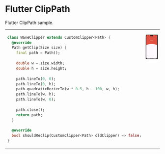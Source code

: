 # Flutter ClipPath

Flutter ClipPath sample.

<table width="100%">
<tr><td valign="top">

```dart
class WaveClipper extends CustomClipper<Path> {
  @override
  Path getClip(Size size) {
    final path = Path();

    double w = size.width;
    double h = size.height;

    path.lineTo(0, 0);
    path.lineTo(0, h);
    path.quadraticBezierTo(w * 0.5, h - 100, w, h);
    path.lineTo(w, h);
    path.lineTo(w, 0);

    path.close();
    return path;
  }

  @override
  bool shouldReclip(CustomClipper<Path> oldClipper) => false;
}

```

</td><td valign="top">

![Flutter ClipPath](clipPath.png)

</td></tr>
</table>
